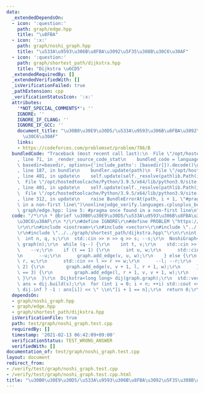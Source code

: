 ```yaml
---
data:
  _extendedDependsOn:
  - icon: ':question:'
    path: graph/edge.hpp
    title: "\u8FBA"
  - icon: ':x:'
    path: graph/noshi_graph.hpp
    title: "\u533A\u9593\u306B\u8FBA\u3092\u5F35\u308B\u30C6\u30AF"
  - icon: ':question:'
    path: graph/shortest_path/dijkstra.hpp
    title: "Dijkstra \u6CD5"
  _extendedRequiredBy: []
  _extendedVerifiedWith: []
  _isVerificationFailed: true
  _pathExtension: cpp
  _verificationStatusIcon: ':x:'
  attributes:
    '*NOT_SPECIAL_COMMENTS*': ''
    IGNORE: ''
    IGNORE_IF_CLANG: ''
    IGNORE_IF_GCC: ''
    document_title: "\u30B0\u30E9\u30D5/\u533A\u9593\u306B\u8FBA\u3092\u5F35\u308B\
      \u30C6\u30AF"
    links:
    - https://codeforces.com/problemset/problem/786/B
  bundledCode: "Traceback (most recent call last):\n  File \"/opt/hostedtoolcache/Python/3.9.5/x64/lib/python3.9/site-packages/onlinejudge_verify/documentation/build.py\"\
    , line 71, in _render_source_code_stat\n    bundled_code = language.bundle(stat.path,\
    \ basedir=basedir, options={'include_paths': [basedir]}).decode()\n  File \"/opt/hostedtoolcache/Python/3.9.5/x64/lib/python3.9/site-packages/onlinejudge_verify/languages/cplusplus.py\"\
    , line 187, in bundle\n    bundler.update(path)\n  File \"/opt/hostedtoolcache/Python/3.9.5/x64/lib/python3.9/site-packages/onlinejudge_verify/languages/cplusplus_bundle.py\"\
    , line 401, in update\n    self.update(self._resolve(pathlib.Path(included), included_from=path))\n\
    \  File \"/opt/hostedtoolcache/Python/3.9.5/x64/lib/python3.9/site-packages/onlinejudge_verify/languages/cplusplus_bundle.py\"\
    , line 401, in update\n    self.update(self._resolve(pathlib.Path(included), included_from=path))\n\
    \  File \"/opt/hostedtoolcache/Python/3.9.5/x64/lib/python3.9/site-packages/onlinejudge_verify/languages/cplusplus_bundle.py\"\
    , line 312, in update\n    raise BundleErrorAt(path, i + 1, \"#pragma once found\
    \ in a non-first line\")\nonlinejudge_verify.languages.cplusplus_bundle.BundleErrorAt:\
    \ graph/edge.hpp: line 5: #pragma once found in a non-first line\n"
  code: "/*\r\n * @brief \u30B0\u30E9\u30D5/\u533A\u9593\u306B\u8FBA\u3092\u5F35\u308B\
    \u30C6\u30AF\r\n */\r\n#define IGNORE\r\n#define PROBLEM \"https://codeforces.com/problemset/problem/786/B\"\
    \r\n\r\n#include <iostream>\r\n#include <vector>\r\n#include \"../../graph/noshi_graph.hpp\"\
    \r\n#include \"../../graph/shortest_path/dijkstra.hpp\"\r\n\r\nint main() {\r\n\
    \  int n, q, s;\r\n  std::cin >> n >> q >> s; --s;\r\n  NoshiGraph<long long>\
    \ graph(n);\r\n  while (q--) {\r\n    int t, v;\r\n    std::cin >> t >> v;\r\n\
    \    --v;\r\n    if (t == 1) {\r\n      int u, w;\r\n      std::cin >> u >> w;\r\
    \n      --u;\r\n      graph.add_edge(v, u, w);\r\n    } else {\r\n      int l,\
    \ r, w;\r\n      std::cin >> l >> r >> w;\r\n      --l; --r;\r\n      if (t ==\
    \ 2) {\r\n        graph.add_edge(v, v + 1, l, r + 1, w);\r\n      } else if (t\
    \ == 3) {\r\n        graph.add_edge(l, r + 1, v, v + 1, w);\r\n      }\r\n   \
    \ }\r\n  }\r\n  Dijkstra<long long> dij(graph.graph);\r\n  std::vector<long long>\
    \ ans = dij.build(s);\r\n  for (int i = 0; i < n; ++i) std::cout << (ans[i] ==\
    \ dij.inf ? -1 : ans[i]) << \" \\n\"[i + 1 == n];\r\n  return 0;\r\n}\r\n"
  dependsOn:
  - graph/noshi_graph.hpp
  - graph/edge.hpp
  - graph/shortest_path/dijkstra.hpp
  isVerificationFile: true
  path: test/graph/noshi_graph.test.cpp
  requiredBy: []
  timestamp: '2021-02-13 06:42:09+09:00'
  verificationStatus: TEST_WRONG_ANSWER
  verifiedWith: []
documentation_of: test/graph/noshi_graph.test.cpp
layout: document
redirect_from:
- /verify/test/graph/noshi_graph.test.cpp
- /verify/test/graph/noshi_graph.test.cpp.html
title: "\u30B0\u30E9\u30D5/\u533A\u9593\u306B\u8FBA\u3092\u5F35\u308B\u30C6\u30AF"
---
```

